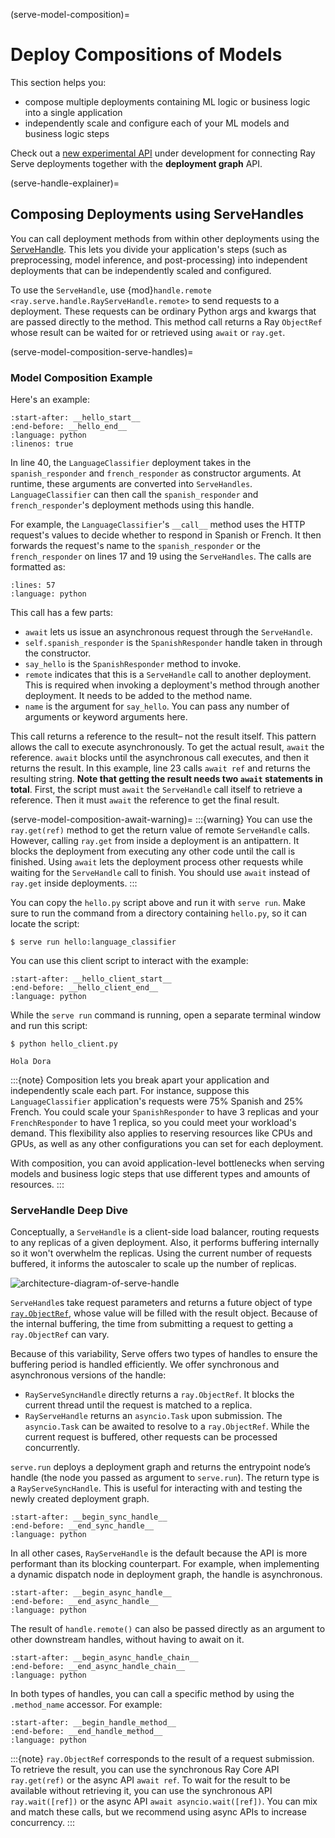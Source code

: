 (serve-model-composition)=

# Deploy Compositions of Models

This section helps you:

* compose multiple deployments containing ML logic or business logic into a single application
* independently scale and configure each of your ML models and business logic steps

Check out a [new experimental API](serve-deployment-graphs) under development for connecting Ray Serve deployments together with the **deployment graph** API.

(serve-handle-explainer)=

## Composing Deployments using ServeHandles

You can call deployment methods from within other deployments using the [ServeHandle](serve-key-concepts-query-deployment). This lets you divide your application's steps (such as preprocessing, model inference, and post-processing) into independent deployments that can be independently scaled and configured.

To use the `ServeHandle`, use {mod}`handle.remote <ray.serve.handle.RayServeHandle.remote>` to send requests to a deployment.
These requests can be ordinary Python args and kwargs that are passed directly to the method. This method call returns a Ray `ObjectRef` whose result can be waited for or retrieved using `await` or `ray.get`.

(serve-model-composition-serve-handles)=
### Model Composition Example

Here's an example:

```{literalinclude} doc_code/model_composition/class_nodes.py
:start-after: __hello_start__
:end-before: __hello_end__
:language: python
:linenos: true
```

In line 40, the `LanguageClassifier` deployment takes in the `spanish_responder` and `french_responder` as constructor arguments. At runtime, these arguments are converted into `ServeHandles`. `LanguageClassifier` can then call the `spanish_responder` and `french_responder`'s deployment methods using this handle.

For example, the `LanguageClassifier`'s `__call__` method uses the HTTP request's values to decide whether to respond in Spanish or French. It then forwards the request's name to the `spanish_responder` or the `french_responder` on lines 17 and 19 using the `ServeHandles`. The calls are formatted as:

```{literalinclude} doc_code/model_composition/class_nodes.py
:lines: 57
:language: python
```

This call has a few parts:
* `await` lets us issue an asynchronous request through the `ServeHandle`.
* `self.spanish_responder` is the `SpanishResponder` handle taken in through the constructor.
* `say_hello` is the `SpanishResponder` method to invoke.
* `remote` indicates that this is a `ServeHandle` call to another deployment. This is required when invoking a deployment's method through another deployment. It needs to be added to the method name.
* `name` is the argument for `say_hello`. You can pass any number of arguments or keyword arguments here.

This call returns a reference to the result– not the result itself. This pattern allows the call to execute asynchronously. To get the actual result, `await` the reference. `await` blocks until the asynchronous call executes, and then it returns the result. In this example, line 23 calls `await ref` and returns the resulting string. **Note that getting the result needs two `await` statements in total**. First, the script must `await` the `ServeHandle` call itself to retrieve a reference. Then it must `await` the reference to get the final result.

(serve-model-composition-await-warning)=
:::{warning}
You can use the `ray.get(ref)` method to get the return value of remote `ServeHandle` calls. However, calling `ray.get` from inside a deployment is an antipattern. It blocks the deployment from executing any other code until the call is finished. Using `await` lets the deployment process other requests while waiting for the `ServeHandle` call to finish. You should use `await` instead of `ray.get` inside deployments.
:::

You can copy the `hello.py` script above and run it with `serve run`. Make sure to run the command from a directory containing `hello.py`, so it can locate the script:

```console
$ serve run hello:language_classifier
```

You can use this client script to interact with the example:

```{literalinclude} doc_code/model_composition/class_nodes.py
:start-after: __hello_client_start__
:end-before: __hello_client_end__
:language: python
```

While the `serve run` command is running, open a separate terminal window and run this script:

```console
$ python hello_client.py

Hola Dora
```

:::{note}
Composition lets you break apart your application and independently scale each part. For instance, suppose this `LanguageClassifier` application's requests were 75% Spanish and 25% French. You could scale your `SpanishResponder` to have 3 replicas and your `FrenchResponder` to have 1 replica, so you could meet your workload's demand. This flexibility also applies to reserving resources like CPUs and GPUs, as well as any other configurations you can set for each deployment.

With composition, you can avoid application-level bottlenecks when serving models and business logic steps that use different types and amounts of resources.
:::

### ServeHandle Deep Dive

Conceptually, a `ServeHandle` is a client-side load balancer, routing requests to any replicas of a given deployment. Also, it performs buffering internally so it won't overwhelm the replicas.
Using the current number of requests buffered, it informs the autoscaler to scale up the number of replicas.

![architecture-diagram-of-serve-handle](https://raw.githubusercontent.com/ray-project/images/master/docs/serve/serve-handle-explainer.png)

`ServeHandle`s take request parameters and returns a future object of type [`ray.ObjectRef`](objects-in-ray), whose value will be filled with the result object. Because of the internal buffering, the time from submitting a request to getting a `ray.ObjectRef` can vary.

Because of this variability, Serve offers two types of handles to ensure the buffering period is handled efficiently. We offer synchronous and asynchronous versions of the handle:
- `RayServeSyncHandle` directly returns a `ray.ObjectRef`. It blocks the current thread until the request is matched to a replica.
- `RayServeHandle` returns an `asyncio.Task` upon submission. The `asyncio.Task` can be awaited to resolve to a `ray.ObjectRef`. While the current request is buffered, other requests can be processed concurrently.

`serve.run` deploys a deployment graph and returns the entrypoint node’s handle (the node you passed as argument to `serve.run`). The return type is a `RayServeSyncHandle`. This is useful for interacting with and testing the newly created deployment graph.

```{literalinclude} doc_code/handle_guide.py
:start-after: __begin_sync_handle__
:end-before: __end_sync_handle__
:language: python
```

In all other cases, `RayServeHandle` is the default because the API is more performant than its blocking counterpart. For example, when implementing a dynamic dispatch node in deployment graph, the handle is asynchronous.

```{literalinclude} doc_code/handle_guide.py
:start-after: __begin_async_handle__
:end-before: __end_async_handle__
:language: python
```

The result of `handle.remote()` can also be passed directly as an argument to other downstream handles, without having to await on it.

```{literalinclude} doc_code/handle_guide.py
:start-after: __begin_async_handle_chain__
:end-before: __end_async_handle_chain__
:language: python
```

In both types of handles, you can call a specific method by using the `.method_name` accessor. For example:

```{literalinclude} doc_code/handle_guide.py
:start-after: __begin_handle_method__
:end-before: __end_handle_method__
:language: python
```

:::{note}
`ray.ObjectRef` corresponds to the result of a request submission. To retrieve the result, you can use the synchronous Ray Core API `ray.get(ref)` or the async API `await ref`. To wait for the result to be available without retrieving it, you can use the synchronous API `ray.wait([ref])` or the async API `await asyncio.wait([ref])`. You can mix and match these calls, but we recommend using async APIs to increase concurrency.
:::
